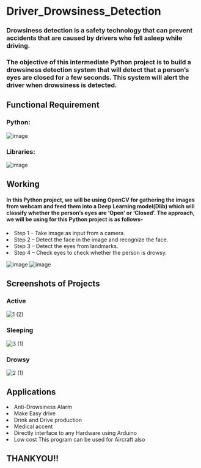 # Driver_Drowsiness_Detection
### Drowsiness detection is a safety technology that can prevent accidents that are caused by drivers who fell asleep while driving. 
### The objective of this intermediate Python project is to build a drowsiness detection system that will detect that a person’s eyes are closed for a few seconds. This system will alert the driver when drowsiness is detected.

## Functional Requirement
### Python:
![image](https://user-images.githubusercontent.com/100947908/164065150-2aa97169-08a3-48a0-9025-0813a46c1ec1.png)

### Libraries:
![image](https://user-images.githubusercontent.com/100947908/164065375-2d60f4f2-3753-48d3-a578-a9a47df4ee73.png)

## Working 
#### In this Python project, we will be using OpenCV for gathering the images from webcam and feed them into a Deep Learning model(Dlib) which will classify whether the person’s eyes are ‘Open’ or ‘Closed’. The approach, we will be using for this Python project is as follows-
<li> Step 1 – Take image as input from a camera. 
<li> Step 2 – Detect the face in the image and recognize the face.
<li> Step 3 – Detect the eyes from landmarks. 
<li> Step 4 – Check eyes to check whether the person is drowsy.

  ![image](https://user-images.githubusercontent.com/100947908/164066670-e07f16d4-9e25-4dc8-8f2e-87b44c58d98b.png)
![image](https://user-images.githubusercontent.com/100947908/164066703-3db64ee6-20e5-4ff8-9a5d-68d63863e614.png)

## Screenshots of Projects
  ### Active
  ![1 (2)](https://user-images.githubusercontent.com/100947908/164066876-869399ff-e8e7-434e-b63f-ccc9bc018a35.jpg)
  ### Sleeping
![3 (1)](https://user-images.githubusercontent.com/100947908/164066905-1d9995f1-a3b4-4050-976a-2f6b5d0dd605.jpg)
  ### Drowsy
![2 (1)](https://user-images.githubusercontent.com/100947908/164066929-b23c48bf-426b-40de-afe4-b247d7d027c2.jpg)

## Applications
  <li> Anti-Drowsiness Alarm 
    <li> Make Easy drive 
      <li> Drink and Drive production
        <li> Medical accent 
          <li> Directly interface to any Hardware using Arduino 
            <li> Low cost This program can be used for Aircraft also

## THANKYOU!!


